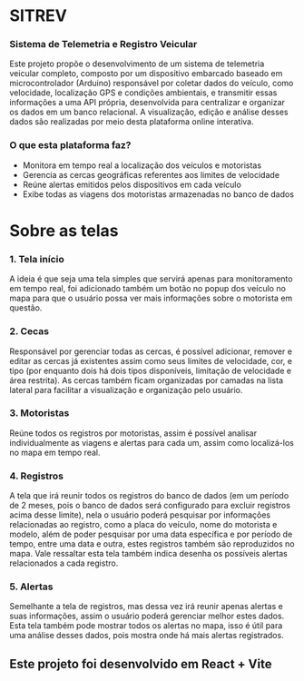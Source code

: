 # SITREV
### Sistema de Telemetria e Registro Veicular

Este projeto propõe o desenvolvimento de um sistema de telemetria veicular completo, composto por um dispositivo embarcado baseado em microcontrolador (Arduino) responsável por coletar dados do veículo, como velocidade, localização GPS e condições ambientais, e transmitir essas informações a uma API própria, desenvolvida para centralizar e organizar os dados em um banco relacional. A visualização, edição e análise desses dados são realizadas por meio desta plataforma online interativa.

### O que esta plataforma faz?
- Monitora em tempo real a localização dos veículos e motoristas
- Gerencia as cercas geográficas referentes aos limites de velocidade
- Reúne alertas emitidos pelos dispositivos em cada veículo
- Exibe todas as viagens dos motoristas armazenadas no banco de dados

# Sobre as telas
### 1. Tela início
A ideia é que seja uma tela simples que servirá apenas para monitoramento em tempo real, foi adicionado também um botão no popup dos veículo no mapa para que o usuário possa ver mais informações sobre o motorista em questão.

### 2. Cecas
Responsável por gerenciar todas as cercas, é possível adicionar, remover e editar as cercas já existentes assim como seus limites de velocidade, cor, e tipo (por enquanto dois há dois tipos disponíveis, limitação de velocidade e área restrita). As cercas também ficam organizadas por camadas na lista lateral para facilitar a visualização e organização pelo usuário.

### 3. Motoristas
Reúne todos os registros por motoristas, assim é possível analisar individualmente as viagens e alertas para cada um, assim como localizá-los no mapa em tempo real.

### 4. Registros
A tela que irá reunir todos os registros do banco de dados (em um período de 2 meses, pois o banco de dados será configurado para excluir registros acima desse limite), nela o usuário poderá pesquisar por informações relacionadas ao registro, como a placa do veículo, nome do motorista e modelo, além de poder pesquisar por uma data específica e por período de tempo, entre uma data e outra, estes registros também são reproduzidos no mapa. Vale ressaltar esta tela também indica desenha os possíveis alertas relacionados a cada registro.

### 5. Alertas
Semelhante a tela de registros, mas dessa vez irá reunir apenas alertas e suas informações, assim o usuário poderá gerenciar melhor estes dados. Esta tela também pode mostrar todos os alertas no mapa, isso é útil para uma análise desses dados, pois mostra onde há mais alertas registrados.

## Este projeto foi desenvolvido em React + Vite